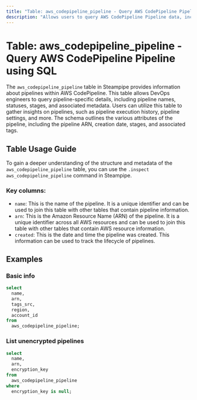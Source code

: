 ```yaml
---
title: "Table: aws_codepipeline_pipeline - Query AWS CodePipeline Pipeline using SQL"
description: "Allows users to query AWS CodePipeline Pipeline data, including pipeline names, statuses, stages, and associated metadata."
---
```


# Table: aws_codepipeline_pipeline - Query AWS CodePipeline Pipeline using SQL

The `aws_codepipeline_pipeline` table in Steampipe provides information about pipelines within AWS CodePipeline. This table allows DevOps engineers to query pipeline-specific details, including pipeline names, statuses, stages, and associated metadata. Users can utilize this table to gather insights on pipelines, such as pipeline execution history, pipeline settings, and more. The schema outlines the various attributes of the pipeline, including the pipeline ARN, creation date, stages, and associated tags.

## Table Usage Guide

To gain a deeper understanding of the structure and metadata of the `aws_codepipeline_pipeline` table, you can use the `.inspect aws_codepipeline_pipeline` command in Steampipe.

### Key columns:

- `name`: This is the name of the pipeline. It is a unique identifier and can be used to join this table with other tables that contain pipeline information.
- `arn`: This is the Amazon Resource Name (ARN) of the pipeline. It is a unique identifier across all AWS resources and can be used to join this table with other tables that contain AWS resource information.
- `created`: This is the date and time the pipeline was created. This information can be used to track the lifecycle of pipelines.

## Examples

### Basic info

```sql
select
  name,
  arn,
  tags_src,
  region,
  account_id
from
  aws_codepipeline_pipeline;
```

### List unencrypted pipelines

```sql
select
  name,
  arn,
  encryption_key
from
  aws_codepipeline_pipeline
where
  encryption_key is null;
```
